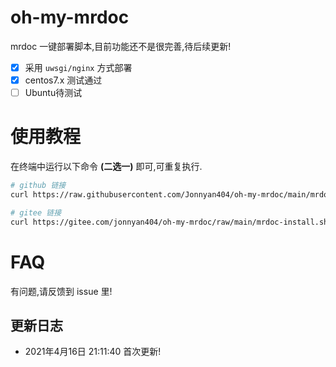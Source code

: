 # oh-my-mrdoc

mrdoc 一键部署脚本,目前功能还不是很完善,待后续更新!

- [x] 采用 `uwsgi/nginx` 方式部署
- [x] centos7.x 测试通过
- [ ] Ubuntu待测试

# 使用教程

在终端中运行以下命令 **(二选一)** 即可,可重复执行.

```bash
# github 链接
curl https://raw.githubusercontent.com/Jonnyan404/oh-my-mrdoc/main/mrdoc-install.sh | bash

# gitee 链接
curl https://gitee.com/jonnyan404/oh-my-mrdoc/raw/main/mrdoc-install.sh | bash
```

# FAQ

有问题,请反馈到 issue 里!



## 更新日志

- 2021年4月16日 21:11:40 首次更新!
